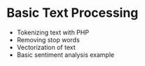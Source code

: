 # Basic Text Processing

* Tokenizing text with PHP
* Removing stop words
* Vectorization of text
* Basic sentiment analysis example
